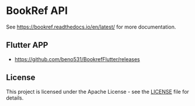 # BookRef API

See <https://bookref.readthedocs.io/en/latest/> for more documentation.

## Flutter APP

- <https://github.com/beno531/BookrefFlutter/releases>

## License

This project is licensed under the Apache License - see the [LICENSE](https://github.com/FJuette/bookref-ms/blob/master/LICENSE) file for details.
